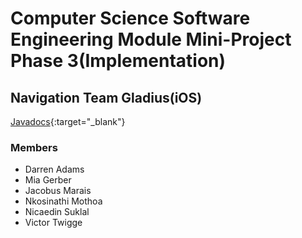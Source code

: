 # Computer Science Software Engineering Module Mini-Project Phase 3(Implementation) 
## Navigation Team Gladius(iOS)
[Javadocs](Navigation/javadocs/index.html){:target="_blank"}
### Members 
 
* Darren Adams 
* Mia Gerber 
* Jacobus Marais 
* Nkosinathi Mothoa 
* Nicaedin Suklal 
* Victor Twigge 
